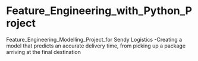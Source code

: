 # Feature_Engineering_with_Python_Project
Feature_Engineering_Modelling_Project_for Sendy Logistics -Creating a model that predicts an accurate delivery time, from picking up a package arriving at the final destination
